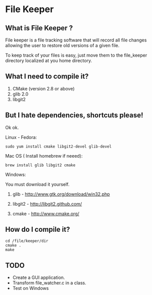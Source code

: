 File Keeper
===========

What is File Keeper ?
---------------------

File keeper is a file tracking software that will record all file changes allowing the user
to restore old versions of a given file.

To keep track of your files is easy, just move them to the file_keeper directory localized
at you home directory.


What I need to compile it?
--------------------------
1. CMake (version 2.8 or above)
2. glib 2.0
3. libgit2

But I hate dependencies, shortcuts please!
--------------------------
Ok ok.

Linux - Fedora: 
```shell
sudo yum install cmake libgit2-devel glib-devel
```

Mac OS  ( Install homebrew if neeed):
```shell
brew install glib libgit2 cmake
```

Windows:

You must download it yourself.

1. glib - http://www.gtk.org/download/win32.php

2. libgit2 -  http://libgit2.github.com/

3. cmake - http://www.cmake.org/

How do I compile it?
--------------------
```shell
cd /file/keeper/dir
cmake .
make
```

TODO
-------

* Create a GUI application.
* Transform file_watcher.c in a class.
* Test on Windows


